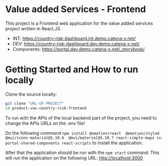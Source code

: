 # Value added Services - Frontend

This project is a Frontend web application for the value added services project written in React.JS

* INT: https://country-risk-dashboard.int.demo.catena-x.net/
* DEV: https://country-risk-dashboard.dev.demo.catena-x.net/
* Components: https://portal.dev.demo.catena-x.net/_storybook/

# Getting Started and How to run locally

Clone the source locally:

```sh
git clone "URL-OF-PROJECT"
cd product-vas-country-risk-frontend
```

To run with the APIs of the local backend part of the project, you need to change the APIs URLs on the .env file!

Do the following command `npm install @emotion/react  @emotion/styled  @mui/icons-material@5.10.6  @mui/material@5.10.7 react-simple-maps cx-portal-shared-components react-scripts` 
to install the application. 

After that the application should be run with
the `npm start` command. 
This will run the application on the following URL: [http://localhost:3000](http://localhost:3000)
